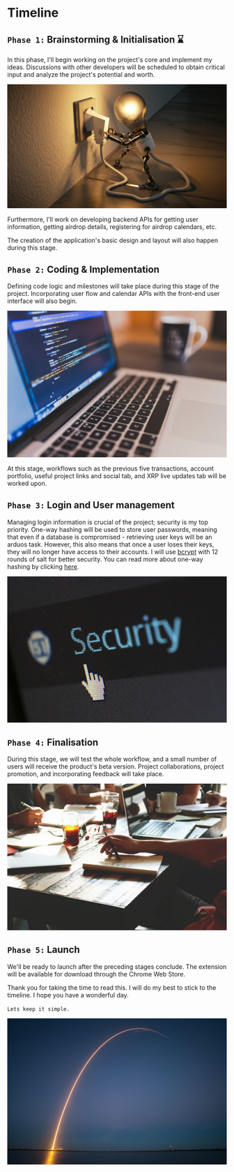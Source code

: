# Timeline

## `Phase 1:` Brainstorming & Initialisation :hourglass:

In this phase, I'll begin working on the project's core and implement my ideas. Discussions with other developers will be scheduled to obtain critical input and analyze the project's potential and worth. 

![lightbulb](../assets/images/lightbulb.jpg)

Furthermore, I'll work on developing backend APIs for getting user information, getting airdrop details, registering for airdrop calendars, etc.

The creation of the application's basic design and layout will also happen during this stage.

## `Phase 2:` Coding & Implementation

Defining code logic and milestones will take place during this stage of the project. Incorporating user flow and calendar APIs with the front-end user interface will also begin.

![coding](../assets/images/coding.jpg)

At this stage, workflows such as the previous five transactions, account portfolio, useful project links and social tab, and XRP live updates tab will be worked upon.

## `Phase 3:` Login and User management

Managing login information is crucial of the project; security is my top priority. One-way hashing will be used to store user passwords, meaning that even if a database is compromised - retrieving user keys will be an arduos task. However, this also means that once a user loses their keys, they will no longer have access to their accounts. I will use [bcrypt](https://github.com/kelektiv/node.bcrypt.js) with 12 rounds of salt for better security. You can read more about one-way hashing by clicking [here](https://en.citizendium.org/wiki/One-way_encryption).

![security](../assets/images/security.jpg)

## `Phase 4:` Finalisation

During this stage, we will test the whole workflow, and a small number of users will receive the product's beta version.
Project collaborations, project promotion, and incorporating feedback will take place.

![startup](../assets/images/startup.jpg)

## `Phase 5:` Launch

We'll be ready to launch after the preceding stages conclude. The extension will be available for download through the Chrome Web Store. 

Thank you for taking the time to read this. I will do my best to stick to the timeline. I hope you have a wonderful day.

`Lets keep it simple.`

![launch](../assets/images/launch.jpg)

